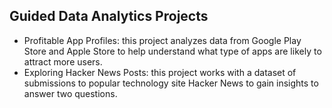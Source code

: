 ## Guided Data Analytics Projects
- Profitable App Profiles: this project analyzes data from Google Play Store and Apple Store to help understand what type of apps are likely to attract more users.
- Exploring Hacker News Posts: this project works with a dataset of submissions to popular technology site Hacker News to gain insights to answer two questions.
